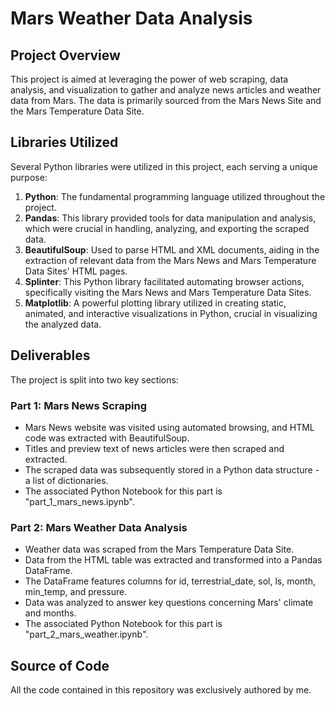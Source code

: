 <!DOCTYPE html>
<html>


<h1>Mars Weather Data Analysis</h1>

<h2>Project Overview</h2>

<p>
    This project is aimed at leveraging the power of web scraping, data analysis, and visualization to gather and analyze news articles and weather data from Mars. The data is primarily sourced from the Mars News Site and the Mars Temperature Data Site.
</p>

<h2>Libraries Utilized</h2>

<p>
    Several Python libraries were utilized in this project, each serving a unique purpose:
</p>

<ol>
    <li><strong>Python</strong>: The fundamental programming language utilized throughout the project.</li>
    <li><strong>Pandas</strong>: This library provided tools for data manipulation and analysis, which were crucial in handling, analyzing, and exporting the scraped data.</li>
    <li><strong>BeautifulSoup</strong>: Used to parse HTML and XML documents, aiding in the extraction of relevant data from the Mars News and Mars Temperature Data Sites' HTML pages.</li>
    <li><strong>Splinter</strong>: This Python library facilitated automating browser actions, specifically visiting the Mars News and Mars Temperature Data Sites.</li>
    <li><strong>Matplotlib</strong>: A powerful plotting library utilized in creating static, animated, and interactive visualizations in Python, crucial in visualizing the analyzed data.</li>
</ol>

<h2>Deliverables</h2>

<p>
    The project is split into two key sections:
</p>

<h3>Part 1: Mars News Scraping</h3>

<ul>
    <li>Mars News website was visited using automated browsing, and HTML code was extracted with BeautifulSoup.</li>
    <li>Titles and preview text of news articles were then scraped and extracted.</li>
    <li>The scraped data was subsequently stored in a Python data structure - a list of dictionaries.</li>
    <li>The associated Python Notebook for this part is "part_1_mars_news.ipynb".</li>
</ul>

<h3>Part 2: Mars Weather Data Analysis</h3>

<ul>
    <li>Weather data was scraped from the Mars Temperature Data Site.</li>
    <li>Data from the HTML table was extracted and transformed into a Pandas DataFrame.</li>
    <li>The DataFrame features columns for id, terrestrial_date, sol, ls, month, min_temp, and pressure.</li>
    <li>Data was analyzed to answer key questions concerning Mars' climate and months.</li>
    <li>The associated Python Notebook for this part is "part_2_mars_weather.ipynb".</li>
</ul>

<h2>Source of Code</h2>

<p>
    All the code contained in this repository was exclusively authored by me.
</p>

</body>
</html>
